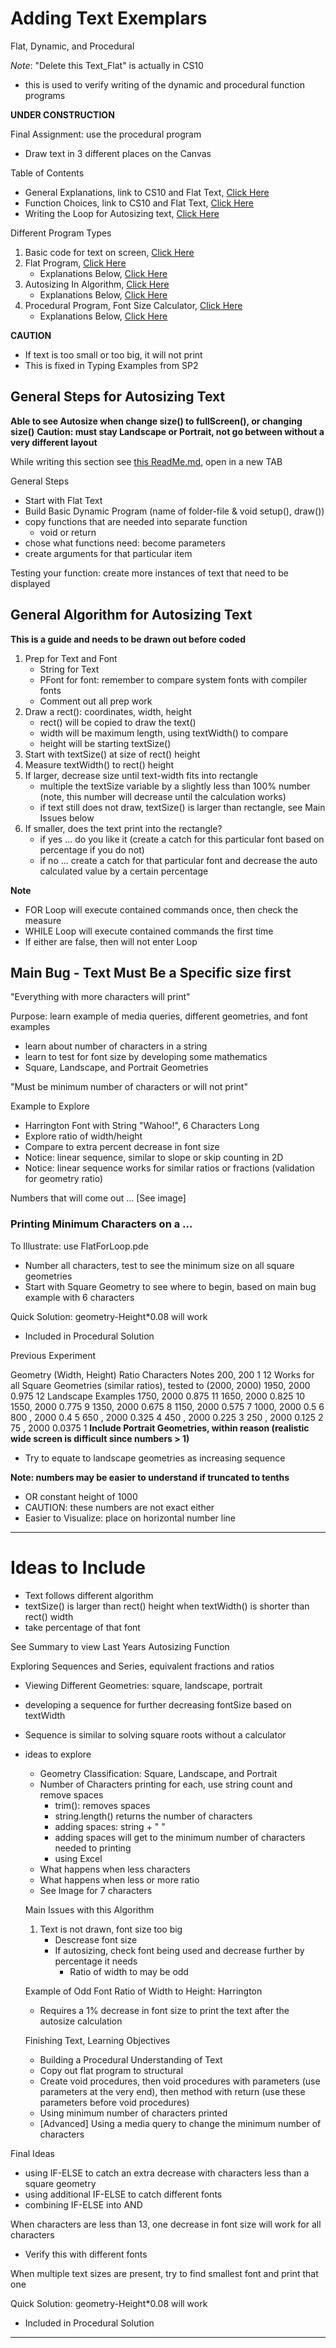 # Adding Text Exemplars
Flat, Dynamic, and Procedural

*Note*: "Delete this Text_Flat" is actually in CS10
- this is used to verify writing of the dynamic and procedural function programs

**UNDER CONSTRUCTION**

Final Assignment: use the procedural program
- Draw text in 3 different places on the Canvas

Table of Contents
- General Explanations, link to CS10 and Flat Text, <a href="https://github.com/MercersKitchen/CS10/tree/master/Computer%20Apps/Prototyping%20Skills/AddingText#general-explanations">Click Here</a>
- Function Choices, link to CS10 and Flat Text, <a href="https://github.com/MercersKitchen/CS10/tree/master/Computer%20Apps/Prototyping%20Skills/AddingText#function-choices">Click Here</a>
- Writing the Loop for Autosizing text, <a href="">Click Here</a>

Different Program Types
1. Basic code for text on screen, <a href="https://github.com/MercersKitchen/CS10/tree/master/Computer%20Apps/Prototyping%20Skills/AddingText#basic-code-for-text-on-screen">Click Here</a>
2. Flat Program, <a href="https://github.com/MercersKitchen/CS10/tree/master/Computer%20Apps/Prototyping%20Skills/AddingText/Text_Flat">Click Here</a>
   - Explanations Below, <a href="https://github.com/MercersKitchen/CS10/tree/master/Computer%20Apps/Prototyping%20Skills/AddingText#adding-text-flat-program">Click Here</a>
3. Autosizing In Algorithm, <a href="https://github.com/MercersKitchen/CS10/tree/master/Computer%20Apps/Prototyping%20Skills/AddingText#auto-sizing-algorithm-flat">Click Here</a>
   - Explanations Below, <a href="https://github.com/MercersKitchen/CS10/tree/master/Computer%20Apps/Prototyping%20Skills/AddingText#auto-sizing-algorithm-flat">Click Here</a>
4. Procedural Program, Font Size Calculator, <a href="https://github.com/MercersKitchen/CS20/tree/master/Computer%20Apps/Processing-Java%20Prototyping/Text/Text_Function">Click Here</a>
   - Explanations Below, <a href="https://github.com/MercersKitchen/CS10/tree/master/Computer%20Apps/Prototyping%20Skills/AddingText#auto-sizing-algorithm-dynamic-see-actual-program-for-procedural">Click Here</a>

**CAUTION**
- If text is too small or too big, it will not print
- This is fixed in Typing Examples from SP2

## General Steps for Autosizing Text
**Able to see Autosize when change size() to fullScreen(), or changing size()**
**Caution: must stay Landscape or Portrait, not go between without a very different layout**

While writing this section see <a href="https://github.com/MercersKitchen/CS20/tree/master/Computer%20Apps/Processing-Java%20Prototyping/Text/Needs%20Rewriting">this ReadMe.md</a>, open in a new TAB

General Steps
- Start with Flat Text
- Build Basic Dynamic Program (name of folder-file & void setup(), draw())
- copy functions that are needed into separate function
  - void or return
- chose what functions need: become parameters
- create arguments for that particular item

Testing your function: create more instances of text that need to be displayed

## General Algorithm for Autosizing Text
**This is a guide and needs to be drawn out before coded**

1. Prep for Text and Font
   - String for Text
   - PFont for font: remember to compare system fonts with compiler fonts
   - Comment out all prep work
2. Draw a rect(): coordinates, width, height
   - rect() will be copied to draw the text()
   - width will be maximum length, using textWidth() to compare
   - height will be starting textSize()
3. Start with textSize() at size of rect() height
4. Measure textWidth() to rect() height
5. If larger, decrease size until text-width fits into rectangle
   - multiple the textSize variable by a slightly less than 100% number (note, this number will decrease until the calculation works)
   - if text still does not draw, textSize() is larger than rectangle, see Main Issues below
6. If smaller, does the text print into the rectangle?
   - if yes ... do you like it (create a catch for this particular font based on percentage if you do not)
   - if no ... create a catch for that particular font and decrease the auto calculated value by a certain percentage

**Note**
- FOR Loop will execute contained commands once, then check the measure
- WHILE Loop will execute contained commands the first time
- If either are false, then will not enter Loop

## Main Bug - Text **Must Be** a Specific size first
"Everything with more characters will print"

Purpose: learn example of media queries, different geometries, and font examples
- learn about number of characters in a string
- learn to test for font size by developing some mathematics
- Square, Landscape, and Portrait Geometries

"Must be minimum number of characters or will not print"

Example to Explore
- Harrington Font with String "Wahoo!", 6 Characters Long
- Explore ratio of width/height
- Compare to extra percent decrease in font size
- Notice: linear sequence, similar to slope or skip counting in 2D
- Notice: linear sequence works for similar ratios or fractions (validation for geometry ratio)

Numbers that will come out ...
[See image]

### Printing Minimum Characters on a ...

To Illustrate: use FlatForLoop.pde
- Number all characters, test to see the minimum size on all square geometries
- Start with Square Geometry to see where to begin, based on main bug example with 6 characters

Quick Solution: geometry-Height*0.08 will work
- Included in Procedural Solution

Previous Experiment

Geometry (Width, Height)    Ratio   Characters    Notes
200, 200                    1       12            Works for all Square Geometries (similar ratios), tested to (2000, 2000)
1950, 2000                  0.975   12            Landscape Examples
1750, 2000                  0.875   11
1650, 2000                  0.825   10
1550, 2000                  0.775   9
1350, 2000                  0.675   8
1150, 2000                  0.575   7
1000, 2000                  0.5     6
800 , 2000                  0.4     5
650 , 2000                  0.325   4
450 , 2000                  0.225   3
250 , 2000                  0.125   2
75  , 2000                  0.0375  1
**Include Portrait Geometries, within reason (realistic wide screen is difficult since numbers > 1)**
- Try to equate to landscape geometries as increasing sequence

**Note: numbers may be easier to understand if truncated to tenths**
- OR constant height of 1000
- CAUTION: these numbers are not exact either
- Easier to Visualize: place on horizontal number line


---

# Ideas to Include
- Text follows different algorithm
- textSize() is larger than rect() height when textWidth() is shorter than rect() width
- take percentage of that font

See Summary to view Last Years Autosizing Function

Exploring Sequences and Series, equivalent fractions and ratios
- Viewing Different Geometries: square, landscape, portrait
- developing a sequence for further decreasing fontSize based on textWidth
- Sequence is similar to solving square roots without a calculator
- ideas to explore
  - Geometry Classification: Square, Landscape, and Portrait
  - Number of Characters printing for each, use string count and remove spaces
    - trim(): removes spaces
    - string.length() returns the number of characters
    - adding spaces: string + " "
    - adding spaces will get to the minimum number of characters needed to printing
    - using Excel
  - What happens when less characters
  - What happens when less or more ratio
  - See Image for 7 characters

  Main Issues with this Algorithm
  1. Text is not drawn, font size too big
     - Descrease font size
     - If autosizing, check font being used and decrease further by percentage it needs
       - Ratio of width to may be odd

  Example of Odd Font Ratio of Width to Height: Harrington
  - Requires a 1% decrease in font size to print the text after the autosize calculation


  Finishing Text, Learning Objectives
  - Building a Procedural Understanding of Text
  - Copy out flat program to structural
  - Create void procedures, then void procedures with parameters (use parameters at the very end), then method with return (use these parameters before void procedures)
  - Using minimum number of characters printed
  - [Advanced] Using a media query to change the minimum number of characters

Final Ideas
- using IF-ELSE to catch an extra decrease with characters less than a square geometry
- using additional IF-ELSE to catch different fonts
- combining IF-ELSE into AND

When characters are less than 13, one decrease in font size will work for all characters
- Verify this with different fonts

When multiple text sizes are present, try to find smallest font and print that one

Quick Solution: geometry-Height*0.08 will work
- Included in Procedural Solution

---
